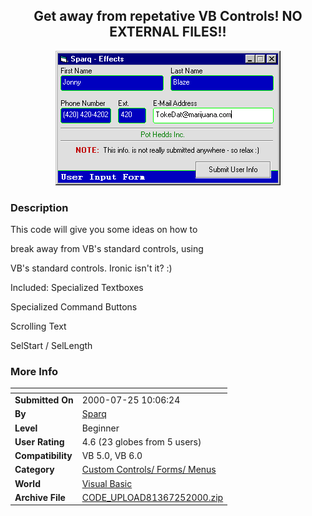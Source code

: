 ﻿<div align="center">

## Get away from repetative VB Controls\! NO EXTERNAL FILES\!\!

<img src="PIC2000725101369455.gif">
</div>

### Description

This code will give you some ideas on how to

break away from VB's standard controls, using

VB's standard controls. Ironic isn't it? :)

Included: Specialized Textboxes

Specialized Command Buttons

Scrolling Text

SelStart / SelLength
 
### More Info
 


<span>             |<span>
---                |---
**Submitted On**   |2000-07-25 10:06:24
**By**             |[Sparq](https://github.com/Planet-Source-Code/PSCIndex/blob/master/ByAuthor/sparq.md)
**Level**          |Beginner
**User Rating**    |4.6 (23 globes from 5 users)
**Compatibility**  |VB 5\.0, VB 6\.0
**Category**       |[Custom Controls/ Forms/  Menus](https://github.com/Planet-Source-Code/PSCIndex/blob/master/ByCategory/custom-controls-forms-menus__1-4.md)
**World**          |[Visual Basic](https://github.com/Planet-Source-Code/PSCIndex/blob/master/ByWorld/visual-basic.md)
**Archive File**   |[CODE\_UPLOAD81367252000\.zip](https://github.com/Planet-Source-Code/sparq-get-away-from-repetative-vb-controls-no-external-files__1-10047/archive/master.zip)








